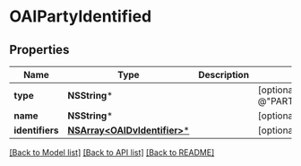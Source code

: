 # OAIPartyIdentified

## Properties
Name | Type | Description | Notes
------------ | ------------- | ------------- | -------------
**type** | **NSString*** |  | [optional] [default to @"PARTY_IDENTIFIED"]
**name** | **NSString*** |  | [optional] 
**identifiers** | [**NSArray&lt;OAIDvIdentifier&gt;***](OAIDvIdentifier.md) |  | [optional] 

[[Back to Model list]](../README.md#documentation-for-models) [[Back to API list]](../README.md#documentation-for-api-endpoints) [[Back to README]](../README.md)


